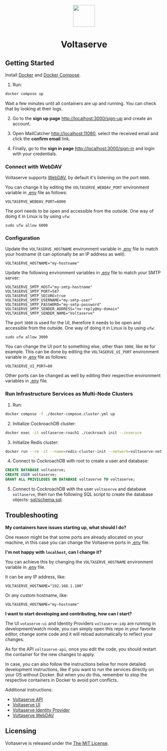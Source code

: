 <!-- markdownlint-disable MD033 MD041 -->
<p align="center">
  <img height="70" src="assets/brand.svg"/>
  <h1 align="center">Voltaserve</h1>
</p>

## Getting Started

Install [Docker](https://docs.docker.com/get-docker) and [Docker Compose](https://docs.docker.com/compose/install).

1. Run:

```sh
docker compose up
```

Wait a few minutes until all containers are up and running. You can check that by looking at their logs.

2. Go to the **sign up page** <http://localhost:3000/sign-up> and create an account.

3. Open MailCatcher <http://localhost:11080>, select the received email and click the **confirm email** link.

4. Finally, go to the **sign in page** <http://localhost:3000/sign-in> and login with your credentials.

### Connect with WebDAV

Voltaserve supports [WebDAV](https://en.wikipedia.org/wiki/WebDAV), by default it's listening on the port `6000`.

You can change it by editing the `VOLTASERVE_WEBDAV_PORT` environment variable in [.env](.env) file as follows:

```properties
VOLTASERVE_WEBDAV_PORT=6000
```

The port needs to be open and accessible from the outside. One way of doing it in Linux is by using `ufw`:

```shell
sudo ufw allow 6000
```

### Configuration

Update the `VOLTASERVE_HOSTNAME` environment variable in [.env](.env) file to match your hostname (it can optionally be an IP address as well):

```properties
VOLTASERVE_HOSTNAME="my-hostname"
```

Update the following environment variables in [.env](.env) file to match your SMTP server:

```properties
VOLTASERVE_SMTP_HOST="my-smtp-hostname"
VOLTASERVE_SMTP_PORT=587
VOLTASERVE_SMTP_SECURE=true
VOLTASERVE_SMTP_USERNAME="my-smtp-user"
VOLTASERVE_SMTP_PASSWORD="my-smtp-password"
VOLTASERVE_SMTP_SENDER_ADDRESS="no-reply@my-domain"
VOLTASERVE_SMTP_SENDER_NAME="Voltaserve"
```

The port `3000` is used for the UI, therefore it needs to be open and accessible from the outside. One way of doing it in Linux is by using `ufw`:

```shell
sudo ufw allow 3000
```

You can change the UI port to something else, other than `3000`, like `80` for example. This can be done by editing the `VOLTASERVE_UI_PORT` environment variable in [.env](.env) file as follows:

```properties
VOLTASERVE_UI_PORT=80
```

Other ports can be changed as well by editing their respective environment variables in [.env](.env) file.

### Run Infrastructure Services as Multi-Node Clusters

1. Run:

```sh
docker compose -f ./docker-compose.cluster.yml up
```

2. Initialize CockroachDB cluster:

```sh
docker exec -it voltaserve-roach1 ./cockroach init --insecure
```

3. Initialize Redis cluster:

```sh
docker run --rm -it --name=redis-cluster-init --network=voltaserve-net --ip=172.20.0.30 redis:7.0.8 redis-cli --cluster create 172.20.0.31:6373 172.20.0.32:6374 172.20.0.33:6375 172.20.0.34:6376 172.20.0.35:6377 172.20.0.36:6378 --cluster-replicas 1 --cluster-yes
```

4. Connect to CockroachDB with root to create a user and database:

```sql
CREATE DATABASE voltaserve;
CREATE USER voltaserve;
GRANT ALL PRIVILEGES ON DATABASE voltaserve TO voltaserve;
```

5. Connect to CockroachDB with the user `voltaserve` and database `voltaserve`, then run the following SQL script to create the database objects: [sql/schema.sql](sql/schema.sql).

## Troubleshooting

**My containers have issues starting up, what should I do?**

One reason might be that some ports are already allocated on your machine, in this case you can change the Voltaserve ports in [.env](.env) file.

**I'm not happy with `localhost`, can I change it?**

You can achieve this by changing the `VOLTASERVE_HOSTNAME` environment variable in [.env](.env) file.

It can be any IP address, like:

```properties
VOLTASERVE_HOSTNAME="192.168.1.100"
```

Or any custom hostname, like:

```properties
VOLTASERVE_HOSTNAME="my-hostname"
```

**I want to start developing and contributing, how can I start?**

The UI `votaserve-ui` and Identity Providers `voltaserve-idp` are running in development/watch mode, you can simply open this repo in your favorite editor, change some code and it will reload automatically to reflect your changes.

As for the API `voltaserve-api`, once you edit the code, you should restart the container for the new changes to apply.

In case, you can also follow the instructions below for more detailed development instructions, like if you want to run the services directly on your OS without Docker. But when you do this, remember to stop the respective containers in Docker to avoid port conflicts.

Additional instructions:

- [Voltaserve API](api/README.md)
- [Voltaserve UI](ui/README.md)
- [Voltaserve Identity Provider](idp/README.md)
- [Voltaserve WebDAV](webdav/README.md)

## Licensing

Voltaserve is released under the [The MIT License](./LICENSE).
